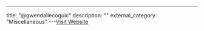 ---
title: "@gwendallecoguic"
description: ""
external_category: "Miscellaneous"
---[Visit Website](https://github.com/hisxo/gitGraber/pulls?utf8=%E2%9C%93&q=is%3Apr+author%3Agwen001)

